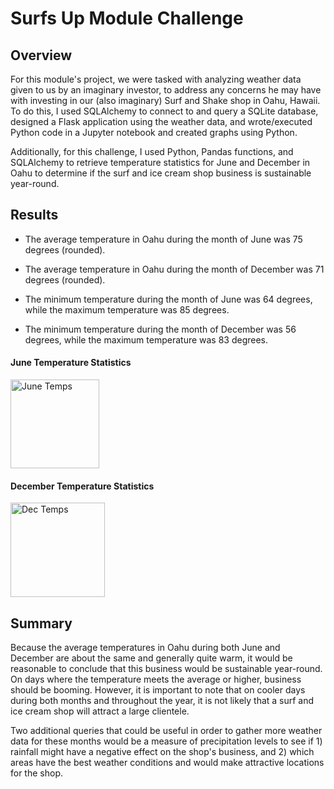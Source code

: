 # Surfs Up Module Challenge

## Overview

For this module's project, we were tasked with analyzing weather data given to us by an imaginary investor, to address any concerns he may have with investing in our (also imaginary) Surf and Shake shop in Oahu, Hawaii. To do this, I used SQLAlchemy to connect to and query a SQLite database, designed a Flask application using the weather data, and wrote/executed Python code in a Jupyter notebook and created graphs using Python.

Additionally, for this challenge, I used Python, Pandas functions, and SQLAlchemy to retrieve temperature statistics for June and December in Oahu to determine if the surf and ice cream shop business is sustainable year-round. 

## Results

* The average temperature in Oahu during the month of June was 75 degrees (rounded). 

* The average temperature in Oahu during the month of December was 71 degrees (rounded).


* The minimum temperature during the month of June was 64 degrees, while the maximum temperature was 85 degrees.

* The minimum temperature during the month of December was 56 degrees, while the maximum temperature was 83 degrees.

#### June Temperature Statistics
<img width="142" alt="June Temps" src="https://user-images.githubusercontent.com/113553238/203430341-de284011-59e5-44d4-a95a-57b0a90fad04.png">

#### December Temperature Statistics
<img width="151" alt="Dec Temps" src="https://user-images.githubusercontent.com/113553238/203430381-74119887-f6f5-44a5-86e7-ef9b65cf2bc7.png">

## Summary

Because the average temperatures in Oahu during both June and December are about the same and generally quite warm, it would be reasonable to conclude that this business would be sustainable year-round. On days where the temperature meets the average or higher, business should be booming. However, it is important to note that on cooler days during both months and throughout the year, it is not likely that a surf and ice cream shop will attract a large clientele. 

Two additional queries that could be useful in order to gather more weather data for these months would be a measure of precipitation levels to see if 1) rainfall might have a negative effect on the shop's business, and 2) which areas have the best weather conditions and would make attractive locations for the shop. 
